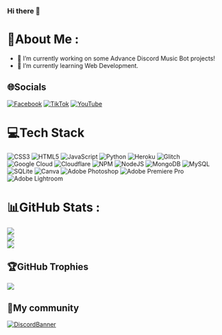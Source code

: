 ### Hi there 👋

# 💫About Me :
- 🔭 I’m currently working on some Advance Discord Music Bot projects!
- 🌱 I’m currently learning Web Development.

## 🌐Socials
[![Facebook](https://img.shields.io/badge/Facebook-%231877F2.svg?logo=Facebook&logoColor=white)](https://facebook.com/tom.boc.xi.mang) [![TikTok](https://img.shields.io/badge/TikTok-%23000000.svg?logo=TikTok&logoColor=white)](https://tiktok.com/@itz.infurness) [![YouTube](https://img.shields.io/badge/YouTube-%23FF0000.svg?logo=YouTube&logoColor=white)](https://youtube.com/c/UCfpPvs40lKwU_0RlRnUZjHg) 

# 💻Tech Stack
![CSS3](https://img.shields.io/badge/css3-%231572B6.svg?style=flat&logo=css3&logoColor=white) ![HTML5](https://img.shields.io/badge/html5-%23E34F26.svg?style=flat&logo=html5&logoColor=white) ![JavaScript](https://img.shields.io/badge/javascript-%23323330.svg?style=flat&logo=javascript&logoColor=%23F7DF1E) ![Python](https://img.shields.io/badge/python-3670A0?style=flat&logo=python&logoColor=ffdd54) ![Heroku](https://img.shields.io/badge/heroku-%23430098.svg?style=flat&logo=heroku&logoColor=white) ![Glitch](https://img.shields.io/badge/glitch-%233333FF.svg?style=flat&logo=glitch&logoColor=white) ![Google Cloud](https://img.shields.io/badge/Google%20Cloud-%234285F4.svg?style=flat&logo=google-cloud&logoColor=white) ![Cloudflare](https://img.shields.io/badge/Cloudflare-F38020?style=flat&logo=Cloudflare&logoColor=white) ![NPM](https://img.shields.io/badge/NPM-%23000000.svg?style=flat&logo=npm&logoColor=white) ![NodeJS](https://img.shields.io/badge/node.js-6DA55F?style=flat&logo=node.js&logoColor=white) ![MongoDB](https://img.shields.io/badge/MongoDB-%234ea94b.svg?style=flat&logo=mongodb&logoColor=white) ![MySQL](https://img.shields.io/badge/mysql-%2300f.svg?style=flat&logo=mysql&logoColor=white) ![SQLite](https://img.shields.io/badge/sqlite-%2307405e.svg?style=flat&logo=sqlite&logoColor=white) ![Canva](https://img.shields.io/badge/Canva-%2300C4CC.svg?style=flat&logo=Canva&logoColor=white) ![Adobe Photoshop](https://img.shields.io/badge/adobephotoshop-%2331A8FF.svg?style=flat&logo=adobephotoshop&logoColor=white) ![Adobe Premiere Pro](https://img.shields.io/badge/Adobe%20Premiere%20Pro-9999FF.svg?style=flat&logo=Adobe%20Premiere%20Pro&logoColor=white) ![Adobe Lightroom](https://img.shields.io/badge/Adobe%20Lightroom-31A8FF.svg?style=flat&logo=Adobe%20Lightroom&logoColor=white)
# 📊GitHub Stats :
![](https://github-readme-stats.vercel.app/api?username=itzL0g4n&theme=merko&hide_border=false&include_all_commits=true&count_private=false)<br/>
![](https://github-readme-streak-stats.herokuapp.com/?user=itzL0g4n&theme=merko&hide_border=false)<br/>
![](https://github-readme-stats.vercel.app/api/top-langs/?username=itzL0g4n&theme=merko&hide_border=false&include_all_commits=true&count_private=false&layout=compact)

## 🏆GitHub Trophies
![](https://github-profile-trophy.vercel.app/?username=itzL0g4n&theme=juicyfresh&no-frame=false&no-bg=false&margin-w=4)

## 🐧My community
[![DiscordBanner](https://invidget.switchblade.xyz/tcAmM6nten)](https://discord.gg/tcAmM6nten)
